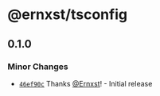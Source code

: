 # @ernxst/tsconfig

## 0.1.0

### Minor Changes

- [`46ef90c`](https://github.com/Ernxst/subfont/commit/46ef90c82aca81e604fd3444cb7547ba763aed8e) Thanks [@Ernxst](https://github.com/Ernxst)! - Initial release
